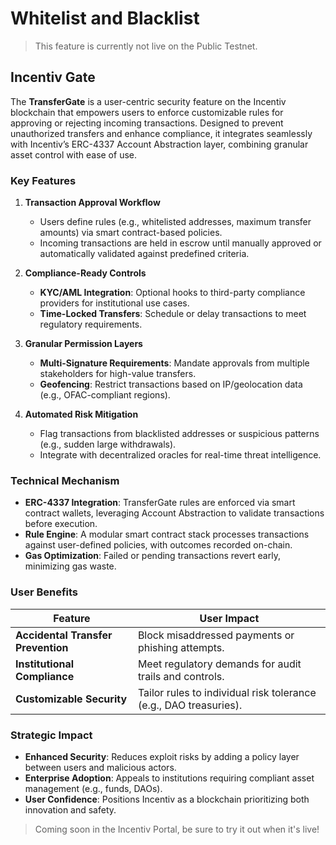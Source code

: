 


# Whitelist and Blacklist

> <Warning> This feature is currently not live on the Public Testnet.</Warning>

## Incentiv Gate

The **TransferGate** is a user-centric security feature on the Incentiv blockchain that empowers users to enforce customizable rules for approving or rejecting incoming transactions. Designed to prevent unauthorized transfers and enhance compliance, it integrates seamlessly with Incentiv’s ERC-4337 Account Abstraction layer, combining granular asset control with ease of use.

### Key Features

1. **Transaction Approval Workflow**

   * Users define rules (e.g., whitelisted addresses, maximum transfer amounts) via smart contract-based policies.
   * Incoming transactions are held in escrow until manually approved or automatically validated against predefined criteria.

2. **Compliance-Ready Controls**

   * **KYC/AML Integration**: Optional hooks to third-party compliance providers for institutional use cases.
   * **Time-Locked Transfers**: Schedule or delay transactions to meet regulatory requirements.

3. **Granular Permission Layers**

   * **Multi-Signature Requirements**: Mandate approvals from multiple stakeholders for high-value transfers.
   * **Geofencing**: Restrict transactions based on IP/geolocation data (e.g., OFAC-compliant regions).

4. **Automated Risk Mitigation**

   * Flag transactions from blacklisted addresses or suspicious patterns (e.g., sudden large withdrawals).
   * Integrate with decentralized oracles for real-time threat intelligence.

### Technical Mechanism

* **ERC-4337 Integration**: TransferGate rules are enforced via smart contract wallets, leveraging Account Abstraction to validate transactions before execution.
* **Rule Engine**: A modular smart contract stack processes transactions against user-defined policies, with outcomes recorded on-chain.
* **Gas Optimization**: Failed or pending transactions revert early, minimizing gas waste.

### User Benefits

| **Feature**                            | **User Impact**                                                       |
| ---------------------------------- | ----------------------------------------------------------------- |
| **Accidental Transfer Prevention** | Block misaddressed payments or phishing attempts.                 |
| **Institutional Compliance**       | Meet regulatory demands for audit trails and controls.            |
| **Customizable Security**          | Tailor rules to individual risk tolerance (e.g., DAO treasuries). |

### Strategic Impact

* **Enhanced Security**: Reduces exploit risks by adding a policy layer between users and malicious actors.
* **Enterprise Adoption**: Appeals to institutions requiring compliant asset management (e.g., funds, DAOs).
* **User Confidence**: Positions Incentiv as a blockchain prioritizing both innovation and safety.

> <Warning> Coming soon in the Incentiv Portal, be sure to try it out when it's live!</Warning>

          
